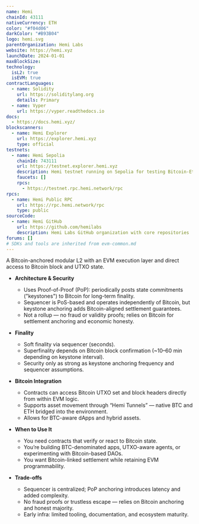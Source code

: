 ```yaml
---
name: Hemi
chainId: 43111
nativeCurrency: ETH
color: "#f04d06"
darkColor: "#B93B04"
logo: hemi.svg
parentOrganization: Hemi Labs
website: https://hemi.xyz
launchDate: 2024-01-01
maxBlockSize: 
technology:
  isL2: true
  isEVM: true
contractLanguages:
  - name: Solidity
    url: https://soliditylang.org
    details: Primary
  - name: Vyper
    url: https://vyper.readthedocs.io
docs:
  - https://docs.hemi.xyz/
blockscanners:
  - name: Hemi Explorer
    url: https://explorer.hemi.xyz
    type: official
testnets:
  - name: Hemi Sepolia
    chainId: 743111
    url: https://testnet.explorer.hemi.xyz
    description: Hemi testnet running on Sepolia for testing Bitcoin-Ethereum cross-chain applications.
    faucets: []
    rpcs:
      - https://testnet.rpc.hemi.network/rpc
rpcs:
  - name: Hemi Public RPC
    url: https://rpc.hemi.network/rpc
    type: public
sourceCode:
  - name: Hemi GitHub
    url: https://github.com/hemilabs
    description: Hemi Labs GitHub organization with core repositories
forums: []
# SDKs and tools are inherited from evm-common.md
---
```


A Bitcoin-anchored modular L2 with an EVM execution layer and direct access to Bitcoin block and UTXO state.

- **Architecture & Security**  
  - Uses Proof-of-Proof (PoP): periodically posts state commitments ("keystones") to Bitcoin for long-term finality.  
  - Sequencer is PoS-based and operates independently of Bitcoin, but keystone anchoring adds Bitcoin-aligned settlement guarantees.  
  - Not a rollup — no fraud or validity proofs; relies on Bitcoin for settlement anchoring and economic honesty.

- **Finality**  
  - Soft finality via sequencer (seconds).  
  - Superfinality depends on Bitcoin block confirmation (~10–60 min depending on keystone interval).  
  - Security only as strong as keystone anchoring frequency and sequencer assumptions.

- **Bitcoin Integration**  
  - Contracts can access Bitcoin UTXO set and block headers directly from within EVM logic.  
  - Supports asset movement through “Hemi Tunnels” — native BTC and ETH bridged into the environment.  
  - Allows for BTC-aware dApps and hybrid assets.

- **When to Use It**  
  - You need contracts that verify or react to Bitcoin state.  
  - You’re building BTC-denominated apps, UTXO-aware agents, or experimenting with Bitcoin-based DAOs.  
  - You want Bitcoin-linked settlement while retaining EVM programmability.

- **Trade-offs**  
  - Sequencer is centralized; PoP anchoring introduces latency and added complexity.  
  - No fraud proofs or trustless escape — relies on Bitcoin anchoring and honest majority.  
  - Early infra: limited tooling, documentation, and ecosystem maturity.  